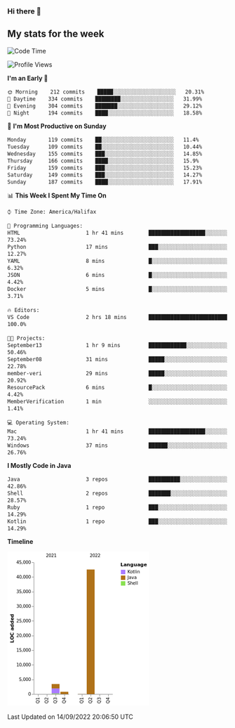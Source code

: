 ### Hi there 👋

## My stats for the week
<!--START_SECTION:waka-->
![Code Time](http://img.shields.io/badge/Code%20Time-394%20hrs%2047%20mins-blue)

![Profile Views](http://img.shields.io/badge/Profile%20Views-2-blue)

**I'm an Early 🐤** 

```text
🌞 Morning    212 commits    █████░░░░░░░░░░░░░░░░░░░░   20.31% 
🌆 Daytime    334 commits    ████████░░░░░░░░░░░░░░░░░   31.99% 
🌃 Evening    304 commits    ███████░░░░░░░░░░░░░░░░░░   29.12% 
🌙 Night      194 commits    ████░░░░░░░░░░░░░░░░░░░░░   18.58%

```
📅 **I'm Most Productive on Sunday** 

```text
Monday       119 commits    ██░░░░░░░░░░░░░░░░░░░░░░░   11.4% 
Tuesday      109 commits    ██░░░░░░░░░░░░░░░░░░░░░░░   10.44% 
Wednesday    155 commits    ███░░░░░░░░░░░░░░░░░░░░░░   14.85% 
Thursday     166 commits    ████░░░░░░░░░░░░░░░░░░░░░   15.9% 
Friday       159 commits    ███░░░░░░░░░░░░░░░░░░░░░░   15.23% 
Saturday     149 commits    ███░░░░░░░░░░░░░░░░░░░░░░   14.27% 
Sunday       187 commits    ████░░░░░░░░░░░░░░░░░░░░░   17.91%

```


📊 **This Week I Spent My Time On** 

```text
⌚︎ Time Zone: America/Halifax

💬 Programming Languages: 
HTML                     1 hr 41 mins        ██████████████████░░░░░░░   73.24% 
Python                   17 mins             ███░░░░░░░░░░░░░░░░░░░░░░   12.27% 
YAML                     8 mins              █░░░░░░░░░░░░░░░░░░░░░░░░   6.32% 
JSON                     6 mins              █░░░░░░░░░░░░░░░░░░░░░░░░   4.42% 
Docker                   5 mins              █░░░░░░░░░░░░░░░░░░░░░░░░   3.71%

🔥 Editors: 
VS Code                  2 hrs 18 mins       █████████████████████████   100.0%

🐱‍💻 Projects: 
September13              1 hr 9 mins         ████████████░░░░░░░░░░░░░   50.46% 
September08              31 mins             █████░░░░░░░░░░░░░░░░░░░░   22.78% 
member-veri              29 mins             █████░░░░░░░░░░░░░░░░░░░░   20.92% 
ResourcePack             6 mins              █░░░░░░░░░░░░░░░░░░░░░░░░   4.42% 
MemberVerification       1 min               ░░░░░░░░░░░░░░░░░░░░░░░░░   1.41%

💻 Operating System: 
Mac                      1 hr 41 mins        ██████████████████░░░░░░░   73.24% 
Windows                  37 mins             ██████░░░░░░░░░░░░░░░░░░░   26.76%

```

**I Mostly Code in Java** 

```text
Java                     3 repos             ██████████░░░░░░░░░░░░░░░   42.86% 
Shell                    2 repos             ███████░░░░░░░░░░░░░░░░░░   28.57% 
Ruby                     1 repo              ███░░░░░░░░░░░░░░░░░░░░░░   14.29% 
Kotlin                   1 repo              ███░░░░░░░░░░░░░░░░░░░░░░   14.29%

```


**Timeline**

![Chart not found](https://raw.githubusercontent.com/lyndseyy/lyndseyy/main/charts/bar_graph.png) 


 Last Updated on 14/09/2022 20:06:50 UTC
<!--END_SECTION:waka-->